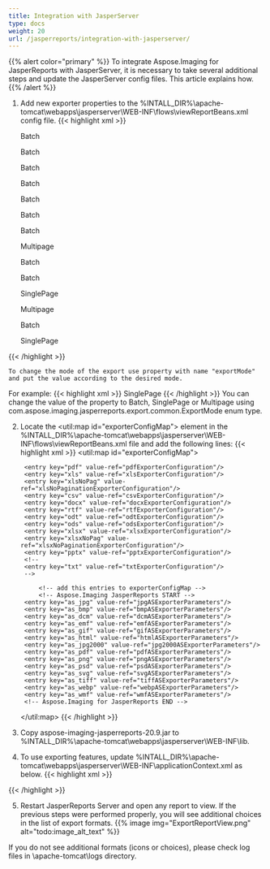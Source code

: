 ```yaml
---
title: Integration with JasperServer
type: docs
weight: 20
url: /jasperreports/integration-with-jasperserver/
---
```

{{% alert color="primary" %}}
To integrate Aspose.Imaging for JasperReports with JasperServer, it is necessary to take several additional steps and update the JasperServer config files. This article explains how.
{{% /alert %}}
1. Add new exporter properties to the %INTALL_DIR%\apache-tomcat\webapps\jasperserver\WEB-INF\flows\viewReportBeans.xml config file.
{{< highlight xml >}}
    <!--JPG-->
    <bean id="reportASJpegExporter" class="com.aspose.imaging.jasperreports.export.jpg.ASReportJpegExporter"
          parent="baseReportExporter">
        <property name="exportParameters" ref="jpgExportParameters"/>
        <property name="exportMode">
            <value type="com.aspose.imaging.jasperreports.export.common.ExportMode">Batch</value>
        </property>
    </bean>

    <bean id="jpgASExporterParameters" class="com.jaspersoft.jasperserver.war.action.ExporterConfigurationBean">
        <property name="descriptionKey" value="JPG - Image export from Aspose.Imaging"/>
        <property name="parameterDialogName" value="jpgExportParams"/>
        <property name="exportParameters" ref="jpgExportParameters"/>
        <property name="currentExporter" ref="reportASJpegExporter"/>
    </bean>

    <!--BMP-->
    <bean id="reportASBmpExporter" class="com.aspose.imaging.jasperreports.export.bmp.ASReportBmpExporter"
          parent="baseReportExporter">
        <property name="exportParameters" ref="bmpExportParameters"/>
        <property name="exportMode">
            <value type="com.aspose.imaging.jasperreports.export.common.ExportMode">Batch</value>
        </property>
    </bean>

    <bean id="bmpASExporterParameters" class="com.jaspersoft.jasperserver.war.action.ExporterConfigurationBean">
        <property name="descriptionKey" value="BMP - Image export from Aspose.Imaging"/>
        <property name="parameterDialogName" value="bmpExportParams"/>
        <property name="exportParameters" ref="bmpExportParameters"/>
        <property name="currentExporter" ref="reportASBmpExporter"/>
    </bean>

    <!--DCM-->
    <bean id="reportASDcmExporter" class="com.aspose.imaging.jasperreports.export.dcm.ASReportDcmExporter"
          parent="baseReportExporter">
        <property name="exportParameters" ref="dcmExportParameters"/>
        <property name="exportMode">
            <value type="com.aspose.imaging.jasperreports.export.common.ExportMode">Batch</value>
        </property>
    </bean>

    <bean id="dcmASExporterParameters" class="com.jaspersoft.jasperserver.war.action.ExporterConfigurationBean">
        <property name="descriptionKey" value="DCM - Image export from Aspose.Imaging"/>
        <property name="parameterDialogName" value="dcmExportParams"/>
        <property name="exportParameters" ref="dcmExportParameters"/>
        <property name="currentExporter" ref="reportASDcmExporter"/>
    </bean>

    <!--EMF-->
    <bean id="reportASEmfExporter" class="com.aspose.imaging.jasperreports.export.emf.ASReportEmfExporter"
          parent="baseReportExporter">
        <property name="exportParameters" ref="emfExportParameters"/>
        <property name="exportMode">
            <value type="com.aspose.imaging.jasperreports.export.common.ExportMode">Batch</value>
        </property>
    </bean>

    <bean id="emfASExporterParameters" class="com.jaspersoft.jasperserver.war.action.ExporterConfigurationBean">
        <property name="descriptionKey" value="EMF - Image export from Aspose.Imaging"/>
        <property name="parameterDialogName" value="emfExportParams"/>
        <property name="exportParameters" ref="emfExportParameters"/>
        <property name="currentExporter" ref="reportASEmfExporter"/>
    </bean>

    <!--GIF-->
    <bean id="reportASGifExporter" class="com.aspose.imaging.jasperreports.export.gif.ASReportGifExporter"
          parent="baseReportExporter">
        <property name="exportParameters" ref="gifExportParameters"/>
        <property name="exportMode">
            <value type="com.aspose.imaging.jasperreports.export.common.ExportMode">Batch</value>
        </property>
    </bean>

    <bean id="gifASExporterParameters" class="com.jaspersoft.jasperserver.war.action.ExporterConfigurationBean">
        <property name="descriptionKey" value="GIF - Image export from Aspose.Imaging"/>
        <property name="parameterDialogName" value="gifExportParams"/>
        <property name="exportParameters" ref="gifExportParameters"/>
        <property name="currentExporter" ref="reportASGifExporter"/>
    </bean>

    <!--HTML-->
    <bean id="reportASHtmlExporter" class="com.aspose.imaging.jasperreports.export.html.ASReportHtml5CanvasExporter"
          parent="baseReportExporter">
        <property name="exportParameters" ref="htmlExportParameters"/>
        <property name="exportMode">
            <value type="com.aspose.imaging.jasperreports.export.common.ExportMode">Batch</value>
        </property>
    </bean>

    <bean id="htmlASExporterParameters" class="com.jaspersoft.jasperserver.war.action.ExporterConfigurationBean">
        <property name="descriptionKey" value="HTML - Image export from Aspose.Imaging"/>
        <property name="parameterDialogName" value="htmlExportParams"/>
        <property name="exportParameters" ref="htmlExportParameters"/>
        <property name="currentExporter" ref="reportASHtmlExporter"/>
    </bean>

    <!--JPG2000-->
    <bean id="reportASJpg2000Exporter" class="com.aspose.imaging.jasperreports.export.jpg2000.ASReportJpeg2000Exporter"
          parent="baseReportExporter">
        <property name="exportParameters" ref="jpg2000ExportParameters"/>
        <property name="exportMode">
            <value type="com.aspose.imaging.jasperreports.export.common.ExportMode">Batch</value>
        </property>
    </bean>

    <bean id="jpg2000ASExporterParameters" class="com.jaspersoft.jasperserver.war.action.ExporterConfigurationBean">
        <property name="descriptionKey" value="JPG2000 - Image export from Aspose.Imaging"/>
        <property name="parameterDialogName" value="jpg2000ExportParams"/>
        <property name="exportParameters" ref="jpg2000ExportParameters"/>
        <property name="currentExporter" ref="reportASJpg2000Exporter"/>
    </bean>

    <!--PDF-->
    <bean id="reportASPdfExporter" class="com.aspose.imaging.jasperreports.export.pdf.ASReportPdfExporter"
          parent="baseReportExporter">
        <property name="exportParameters" ref="pdfASExportParameters"/>
        <property name="exportMode">
            <value type="com.aspose.imaging.jasperreports.export.common.ExportMode">Multipage</value>
        </property>
    </bean>

    <bean id="pdfASExporterParameters" class="com.jaspersoft.jasperserver.war.action.ExporterConfigurationBean">
        <property name="descriptionKey" value="PDF - Image export from Aspose.Imaging"/>
        <property name="parameterDialogName" value="pdfExportParams"/>
        <property name="exportParameters" ref="pdfASExportParameters"/>
        <property name="currentExporter" ref="reportASPdfExporter"/>
    </bean>

    <!--PNG-->
    <bean id="reportASPngExporter" class="com.aspose.imaging.jasperreports.export.png.ASReportPngExporter"
          parent="baseReportExporter">
        <property name="exportParameters" ref="pngExportParameters"/>
        <property name="exportMode">
            <value type="com.aspose.imaging.jasperreports.export.common.ExportMode">Batch</value>
        </property>
    </bean>

    <bean id="pngASExporterParameters" class="com.jaspersoft.jasperserver.war.action.ExporterConfigurationBean">
        <property name="descriptionKey" value="PNG - Image export from Aspose.Imaging"/>
        <property name="parameterDialogName" value="pngExportParams"/>
        <property name="exportParameters" ref="pngExportParameters"/>
        <property name="currentExporter" ref="reportASPngExporter"/>
    </bean>

    <!--PSD-->
    <bean id="reportASPsdExporter" class="com.aspose.imaging.jasperreports.export.psd.ASReportPsdExporter"
          parent="baseReportExporter">
        <property name="exportParameters" ref="psdExportParameters"/>
        <property name="exportMode">
            <value type="com.aspose.imaging.jasperreports.export.common.ExportMode">Batch</value>
        </property>
    </bean>

    <bean id="psdASExporterParameters" class="com.jaspersoft.jasperserver.war.action.ExporterConfigurationBean">
        <property name="descriptionKey" value="PSD - Image export from Aspose.Imaging"/>
        <property name="parameterDialogName" value="psdExportParams"/>
        <property name="exportParameters" ref="psdExportParameters"/>
        <property name="currentExporter" ref="reportASPsdExporter"/>
    </bean>

    <!--SVG-->
    <bean id="reportASSvgExporter" class="com.aspose.imaging.jasperreports.export.svg.ASReportSvgExporter"
          parent="baseReportExporter">
        <property name="exportParameters" ref="svgExportParameters"/>
        <property name="exportMode">
            <value type="com.aspose.imaging.jasperreports.export.common.ExportMode">SinglePage</value>
        </property>
    </bean>

    <bean id="svgASExporterParameters" class="com.jaspersoft.jasperserver.war.action.ExporterConfigurationBean">
        <property name="descriptionKey" value="SVG - Image export from Aspose.Imaging"/>
        <property name="parameterDialogName" value="svgExportParams"/>
        <property name="exportParameters" ref="svgExportParameters"/>
        <property name="currentExporter" ref="reportASSvgExporter"/>
    </bean>

    <!--TIFF-->
    <bean id="reportASTiffExporter" class="com.aspose.imaging.jasperreports.export.tiff.ASReportTiffExporter"
          parent="baseReportExporter">
        <property name="exportParameters" ref="tiffExportParameters"/>
        <property name="exportMode">
            <value type="com.aspose.imaging.jasperreports.export.common.ExportMode">Multipage</value>
        </property>
    </bean>

    <bean id="tiffASExporterParameters" class="com.jaspersoft.jasperserver.war.action.ExporterConfigurationBean">
        <property name="descriptionKey" value="TIFF - Image export from Aspose.Imaging"/>
        <property name="parameterDialogName" value="tiffExportParams"/>
        <property name="exportParameters" ref="tiffExportParameters"/>
        <property name="currentExporter" ref="reportASTiffExporter"/>
    </bean>

    <!--WEBP-->
    <bean id="reportASWebpExporter" class="com.aspose.imaging.jasperreports.export.webp.ASReportWebpExporter"
          parent="baseReportExporter">
        <property name="exportParameters" ref="webpExportParameters"/>
        <property name="exportMode">
            <value type="com.aspose.imaging.jasperreports.export.common.ExportMode">Batch</value>
        </property>
    </bean>

    <bean id="webpASExporterParameters" class="com.jaspersoft.jasperserver.war.action.ExporterConfigurationBean">
        <property name="descriptionKey" value="WEBP - Image export from Aspose.Imaging"/>
        <property name="parameterDialogName" value="webpExportParams"/>
        <property name="exportParameters" ref="webpExportParameters"/>
        <property name="currentExporter" ref="reportASWebpExporter"/>
    </bean>

    <!--WMF-->
    <bean id="reportASWmfExporter" class="com.aspose.imaging.jasperreports.export.wmf.ASReportWmfExporter"
          parent="baseReportExporter">
        <property name="exportParameters" ref="wmfExportParameters"/>
        <property name="exportMode">
            <value type="com.aspose.imaging.jasperreports.export.common.ExportMode">SinglePage</value>
        </property>
    </bean>

    <bean id="wmfASExporterParameters" class="com.jaspersoft.jasperserver.war.action.ExporterConfigurationBean">
        <property name="descriptionKey" value="WMF - Image export from Aspose.Imaging"/>
        <property name="parameterDialogName" value="wmfExportParams"/>
        <property name="exportParameters" ref="wmfExportParameters"/>
        <property name="currentExporter" ref="reportASWmfExporter"/>
    </bean>
{{< /highlight >}}

    To change the mode of the export use property with name "exportMode" and put the value according to the desired mode. 
For example:
{{< highlight xml >}}
    <property name="exportMode">
        <value type="com.aspose.imaging.jasperreports.export.common.ExportMode">SinglePage</value>
    </property>
{{< /highlight >}}
    You can change the value of the property to Batch, SinglePage or Multipage using com.aspose.imaging.jasperreports.export.common.ExportMode enum type.

2. Locate the <util:map id="exporterConfigMap"> element in the %INTALL_DIR%\\apache-tomcat\webapps\jasperserver\WEB-INF\flows\viewReportBeans.xml file and add the following lines:
{{< highlight xml >}}
    <util:map id="exporterConfigMap">
        <!-- comment/uncomment any of the lines below if you want related exporters 
        	 to be excluded/included in the viewer's exporters list
        	 Note: separate configuration for iPad 'exportersSupportedByiPad'
        	 -->
        	 
        <entry key="pdf" value-ref="pdfExporterConfiguration"/>
        <entry key="xls" value-ref="xlsExporterConfiguration"/>
        <entry key="xlsNoPag" value-ref="xlsNoPaginationExporterConfiguration"/>
        <entry key="csv" value-ref="csvExporterConfiguration"/>
        <entry key="docx" value-ref="docxExporterConfiguration"/>
        <entry key="rtf" value-ref="rtfExporterConfiguration"/>
        <entry key="odt" value-ref="odtExporterConfiguration"/>
        <entry key="ods" value-ref="odsExporterConfiguration"/>
        <entry key="xlsx" value-ref="xlsxExporterConfiguration"/>
        <entry key="xlsxNoPag" value-ref="xlsxNoPaginationExporterConfiguration"/>
        <entry key="pptx" value-ref="pptxExporterConfiguration"/>
        <!-- 
        <entry key="txt" value-ref="txtExporterConfiguration"/>
        -->
		
			<!-- add this entries to exporterConfigMap -->
			<!-- Aspose.Imaging JasperReports START -->
		<entry key="as_jpg" value-ref="jpgASExporterParameters"/>
		<entry key="as_bmp" value-ref="bmpASExporterParameters"/>
		<entry key="as_dcm" value-ref="dcmASExporterParameters"/>
		<entry key="as_emf" value-ref="emfASExporterParameters"/>
		<entry key="as_gif" value-ref="gifASExporterParameters"/>
		<entry key="as_html" value-ref="htmlASExporterParameters"/>
		<entry key="as_jpg2000" value-ref="jpg2000ASExporterParameters"/>
		<entry key="as_pdf" value-ref="pdfASExporterParameters"/>
		<entry key="as_png" value-ref="pngASExporterParameters"/>
		<entry key="as_psd" value-ref="psdASExporterParameters"/>
		<entry key="as_svg" value-ref="svgASExporterParameters"/>
		<entry key="as_tiff" value-ref="tiffASExporterParameters"/>
		<entry key="as_webp" value-ref="webpASExporterParameters"/>
		<entry key="as_wmf" value-ref="wmfASExporterParameters"/>
		<!-- Aspose.Imaging for JasperReports END -->
    </util:map>
{{< /highlight >}}
3. Copy aspose-imaging-jasperreports-20.9.jar to %INTALL_DIR%\apache-tomcat\webapps\jasperserver\WEB-INF\lib.
4. To use exporting features, update %INTALL_DIR%\apache-tomcat\webapps\jasperserver\WEB-INF\applicationContext.xml as below.
{{< highlight xml >}}
    <bean id="jpgExportParameters" class="com.aspose.imaging.jasperreports.export.jpg.ASJpegExportParametersBean">
	<!--        Uncomment and modify to apply a license. Check the license path.
	<property name="license" value="C:/Aspose.Imaging.JasperReports.lic"/>
	-->
	</bean>

	<bean id="bmpExportParameters" class="com.aspose.imaging.jasperreports.export.bmp.ASBmpExportParametersBean">
	<!--        Uncomment and modify to apply a license. Check the license path.
	<property name="license" value="C:/Aspose.Imaging.JasperReports.lic"/>
	-->
	</bean>

	<bean id="dcmExportParameters" class="com.aspose.imaging.jasperreports.export.dcm.ASDcmExportParametersBean">
	<!--        Uncomment and modify to apply a license. Check the license path.
	<property name="license" value="C:/Aspose.Imaging.JasperReports.lic"/>
	-->
	</bean>

	<bean id="emfExportParameters" class="com.aspose.imaging.jasperreports.export.emf.ASEmfExportParametersBean">
	<!--        Uncomment and modify to apply a license. Check the license path.
	<property name="license" value="C:/Aspose.Imaging.JasperReports.lic"/>
	-->
	</bean>

	<bean id="gifExportParameters" class="com.aspose.imaging.jasperreports.export.gif.ASGifExportParametersBean">
	<!--        Uncomment and modify to apply a license. Check the license path.
	<property name="license" value="C:/Aspose.Imaging.JasperReports.lic"/>
	-->
	</bean>

	<bean id="htmlExportParameters" class="com.aspose.imaging.jasperreports.export.html.ASHtml5CanvasExportParametersBean">
	<!--        Uncomment and modify to apply a license. Check the license path.
	<property name="license" value="C:/Aspose.Imaging.JasperReports.lic"/>
	-->
	</bean>

	<bean id="jpg2000ExportParameters" class="com.aspose.imaging.jasperreports.export.jpg2000.ASJpeg2000ExportParametersBean">
	<!--        Uncomment and modify to apply a license. Check the license path.
	<property name="license" value="C:/Aspose.Imaging.JasperReports.lic"/>
	-->
	</bean>

	<bean id="pdfASExportParameters" class="com.aspose.imaging.jasperreports.export.pdf.ASPdfExportParametersBean">
	<!--        Uncomment and modify to apply a license. Check the license path.
	<property name="license" value="C:/Aspose.Imaging.JasperReports.lic"/>
	-->
	</bean>

	<bean id="pngExportParameters" class="com.aspose.imaging.jasperreports.export.png.ASPngExportParametersBean">
	<!--        Uncomment and modify to apply a license. Check the license path.
	<property name="license" value="C:/Aspose.Imaging.JasperReports.lic"/>
	-->
	</bean>

	<bean id="psdExportParameters" class="com.aspose.imaging.jasperreports.export.psd.ASPsdExportParametersBean">
	<!--        Uncomment and modify to apply a license. Check the license path.
	<property name="license" value="C:/Aspose.Imaging.JasperReports.lic"/>
	-->
	</bean>

	<bean id="svgExportParameters" class="com.aspose.imaging.jasperreports.export.svg.ASSvgExportParametersBean">
	<!--        Uncomment and modify to apply a license. Check the license path.
	<property name="license" value="C:/Aspose.Imaging.JasperReports.lic"/>
	-->
    </bean>

	<bean id="tiffExportParameters" class="com.aspose.imaging.jasperreports.export.tiff.ASTiffExportParametersBean">
	<!--        Uncomment and modify to apply a license. Check the license path.
	<property name="license" value="C:/Aspose.Imaging.JasperReports.lic"/>
	-->
	</bean>

	<bean id="webpExportParameters" class="com.aspose.imaging.jasperreports.export.webp.ASWebpExportParametersBean">
	<!--        Uncomment and modify to apply a license. Check the license path.
	<property name="license" value="C:/Aspose.Imaging.JasperReports.lic"/>
	-->
	</bean>

	<bean id="wmfExportParameters" class="com.aspose.imaging.jasperreports.export.wmf.ASWmfExportParametersBean">
	<!--        Uncomment and modify to apply a license. Check the license path.
	<property name="license" value="C:/Aspose.Imaging.JasperReports.lic"/>
	-->
    </bean>
{{< /highlight >}}

5. Restart JasperReports Server and open any report to view. If the previous steps were performed properly, you will see additional choices in the list of export formats.
{{% image img="ExportReportView.png" alt="todo:image_alt_text" %}}

If you do not see additional formats (icons or choices), please check log files in \apache-tomcat\logs directory.
